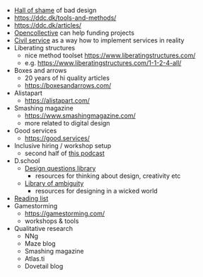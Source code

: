 - [Hall of shame](https://www.deceptive.design/hall-of-shame/all) of bad design
- https://ddc.dk/tools-and-methods/
- https://ddc.dk/articles/
- [Opencollective](https://opencollective.com/) can help funding projects
- [Civil service](https://www.gov.uk/government/organisations/civil-service/about) as a way how to implement services in reality
- Liberating structures
	- nice method toolset https://www.liberatingstructures.com/
	- e.g. https://www.liberatingstructures.com/1-1-2-4-all/
- Boxes and arrows
	- 20 years of hi quality articles
	- https://boxesandarrows.com/
- Alistapart
	- https://alistapart.com/
- Smashing magazine
	- https://www.smashingmagazine.com/
	- more related to digital design
- Good services
	- https://good.services/
- Inclusive hiring / workshop setup
  - second half of [this podcast](https://www.ted.com/talks/worklife_with_adam_grant_it_s_time_to_stop_ignoring_disability/transcript)
- D.school
  - [Design questions library](https://dlibrary.stanford.edu/questions#questions)
    - resources for thinking about design, creativity etc
  - [Library of ambiguity](https://dlibrary.stanford.edu/ambiguity)
    - resources for designing in a wicked world
- [Reading list](https://dschool.stanford.edu/resources/dschool-reading-list)
- Gamestorming
	- https://gamestorming.com/
	- workshops & tools
- Qualitative research
	- NNg
	- Maze blog
	- Smashing magazine
	- Atlas.ti
	- Dovetail blog